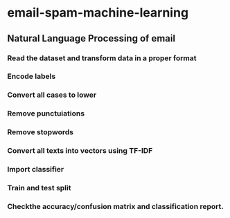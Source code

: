 # email-spam-machine-learning

## Natural Language Processing of email

### Read the dataset and transform data in a proper format

### Encode labels

### Convert all cases to lower

### Remove punctuiations

### Remove stopwords

### Convert all texts into vectors using TF-IDF

### Import classifier

### Train and test split

### Checkthe accuracy/confusion matrix and classification report.